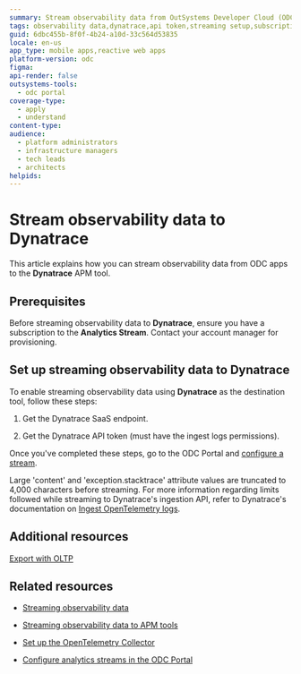 ```yaml
---
summary: Stream observability data from OutSystems Developer Cloud (ODC) apps to Dynatrace with required subscriptions and API tokens.
tags: observability data,dynatrace,api token,streaming setup,subscription
guid: 6dbc455b-8f0f-4b24-a10d-33c564d53835
locale: en-us
app_type: mobile apps,reactive web apps
platform-version: odc
figma: 
api-render: false
outsystems-tools:
  - odc portal
coverage-type:
  - apply
  - understand
content-type: 
audience:
  - platform administrators
  - infrastructure managers
  - tech leads
  - architects
helpids: 
---
```


# Stream observability data to Dynatrace

This article explains how you can stream observability data from ODC apps to the **Dynatrace** APM tool.

## Prerequisites

Before streaming observability data to **Dynatrace**, ensure you have a subscription to the **Analytics Stream**. Contact your account manager for provisioning.

## Set up streaming observability data to Dynatrace

To enable streaming observability data using **Dynatrace** as the destination tool, follow these steps:

1. Get the Dynatrace SaaS endpoint.

1. Get the Dynatrace API token (must have the ingest logs permissions).

Once you've completed these steps, go to the ODC Portal and [configure a stream](stream-app-analytics-configure.md). 

<div class="info" markdown="1">

Large 'content' and 'exception.stacktrace' attribute values are truncated to 4,000 characters before streaming. For more information regarding limits followed while streaming to Dynatrace's ingestion API, refer to Dynatrace's documentation on [Ingest OpenTelemetry logs](https://docs.dynatrace.com/docs/extend-dynatrace/opentelemetry/getting-started/logs/ingest#ingestion-limits).

</div>

## Additional resources

[Export with OLTP](https://www.dynatrace.com/support/help/extend-dynatrace/opentelemetry/getting-started/otlp-export)

## Related resources

* [Streaming observability data](stream-app-analytics-overview.md)

* [Streaming observability data to APM tools](stream-app-analytics-apm.md)

* [Set up the OpenTelemetry Collector](stream-app-analytics-opentelemetry.md)

* [Configure analytics streams in the ODC Portal](stream-app-analytics-configure.md)
